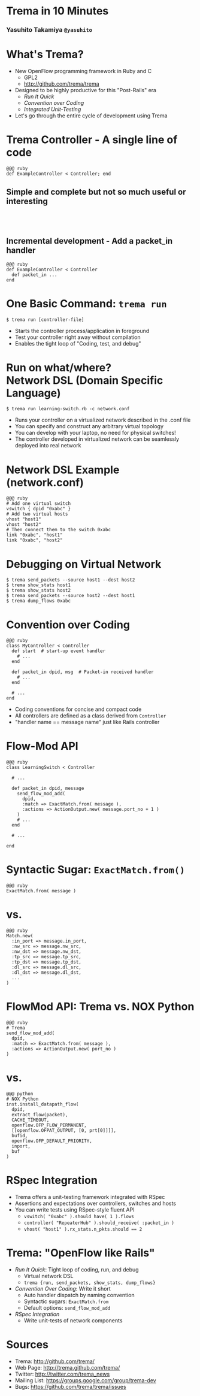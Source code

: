 <!SLIDE title-slide>
# Trema in 10 Minutes ##########################################################

### Yasuhito Takamiya  `@yasuhito`


<!SLIDE small incremental transition=uncover>
# What's Trema? ################################################################

* New OpenFlow programming framework in Ruby and C
  * GPL2
  * <http://github.com/trema/trema>
* Designed to be highly productive for this "Post-Rails" era
  * <i>Run It Quick</i>
  * <i>Convention over Coding</i>
  * <i>Integrated Unit-Testing</i>
* Let's go through the entire cycle of development using Trema


<!SLIDE small>
# Trema Controller - A single line of code ####################################

	@@@ ruby
	def ExampleController < Controller; end

## Simple and complete but not so much useful or interesting

<br /><br />

## Incremental development - Add a packet_in handler

	@@@ ruby
	def ExampleController < Controller
	  def packet_in ...
	end


<!SLIDE small>
# One Basic Command: `trema run` ###############################################

	$ trema run [controller-file]

* Starts the controller process/application in foreground
* Test your controller right away without compilation
* Enables the tight loop of "Coding, test, and debug"


<!SLIDE smaller>
# Run on what/where?<br />Network DSL (Domain Specific Language) ###################

	$ trema run learning-switch.rb -c network.conf

* Runs your controller on a virtualized network described in the .conf file
* You can specify and construct any arbitrary virtual topology
* You can develop with your laptop, no need for physical switches!
* The controller developed in virtualized network can be seamlessly deployed into real network


<!SLIDE smaller>
# Network DSL Example (network.conf) ###########################################

	@@@ ruby
	# Add one virtual switch
	vswitch { dpid "0xabc" }
	# Add two virtual hosts
	vhost "host1"
	vhost "host2"
	# Then connect them to the switch 0xabc
	link "0xabc", "host1"
	link "0xabc", "host2"


<!SLIDE smaller>
# Debugging on Virtual Network #################################################

	$ trema send_packets --source host1 --dest host2
	$ trema show_stats host1
	$ trema show_stats host2
	$ trema send_packets --source host2 --dest host1
	$ trema dump_flows 0xabc


<!SLIDE small>
# Convention over Coding #######################################################

	@@@ ruby
	class MyController < Controller
	  def start  # start-up event handler
	    # ...
	  end
	      
	  def packet_in dpid, msg  # Packet-in received handler
	    # ...
	  end
	
	  # ...
	end

* Coding conventions for concise and compact code
* All controllers are defined as a class derived from `Controller`
* "handler name == message name" just like Rails controller


<!SLIDE smaller>
# Flow-Mod API #################################################################

	@@@ ruby
	class LearningSwitch < Controller
	
	  # ...
	
	  def packet_in dpid, message
	    send_flow_mod_add(
	      dpid,
	      :match => ExactMatch.from( message ),
	      :actions => ActionOutput.new( message.port_no + 1 )
	    )
	    # ...
	  end
	
	  # ...
	
	end


<!SLIDE smaller>
# Syntactic Sugar: `ExactMatch.from()` #########################################

	@@@ ruby
	ExactMatch.from( message )

# vs.

	@@@ ruby
	Match.new(
	  :in_port => message.in_port,
	  :nw_src => message.nw_src,
	  :nw_dst => message.nw_dst,
	  :tp_src => message.tp_src,
	  :tp_dst => message.tp_dst,
	  :dl_src => message.dl_src,
	  :dl_dst => message.dl_dst,
	  ...
	)


<!SLIDE smaller>
# FlowMod API: Trema vs. NOX Python #########################################################

	@@@ ruby
	# Trema
	send_flow_mod_add(
	  dpid,
	  :match => ExactMatch.from( message ),
	  :actions => ActionOutput.new( port_no )
	)

# vs.

	@@@ python
	# NOX Python
	inst.install_datapath_flow(
	  dpid,
	  extract_flow(packet),
	  CACHE_TIMEOUT, 
	  openflow.OFP_FLOW_PERMANENT,
	  [[openflow.OFPAT_OUTPUT, [0, prt[0]]]],
	  bufid,
	  openflow.OFP_DEFAULT_PRIORITY,
	  inport,
	  buf
	)


<!SLIDE smaller>
# RSpec Integration ############################################################

* Trema offers a unit-testing framework integrated with RSpec
* Assertions and expectations over controllers, switches and hosts
* You can write tests using RSpec-style fluent API
  * `vswitch( "0xabc" ).should have( 1 ).flows`
  * `controller( "RepeaterHub" ).should_receive( :packet_in )`
  * `vhost( "host1" ).rx_stats.n_pkts.should == 2`


<!SLIDE small incremental transition=uncover>
# Trema: "OpenFlow like Rails" #################################################

* <i>Run It Quick</i>: Tight loop of coding, run, and debug
  * Virtual network DSL
  * `trema {run, send_packets, show_stats, dump_flows}`
* <i>Convention Over Coding</i>: Write it short
  * Auto handler dispatch by naming convention
  * Syntactic sugars: `ExactMatch.from`
  * Default options: `send_flow_mod_add`
* <i>RSpec Integration</i>
  * Write unit-tests of network components


<!SLIDE small>
# Sources ######################################################################

* Trema: <http://github.com/trema/>
* Web Page: <http://trema.github.com/trema/>
* Twitter: <http://twitter.com/trema_news>
* Mailing List: <https://groups.google.com/group/trema-dev>
* Bugs: <https://github.com/trema/trema/issues>
